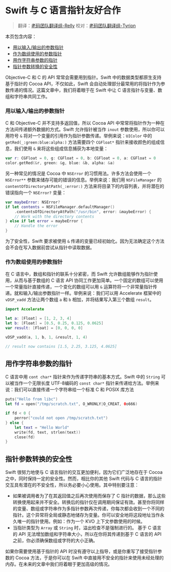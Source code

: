 # Swift 与 C 语言指针友好合作

> 翻译：[老码团队翻译组-Relly](http://weibo.com/penguinliong/) 校对：[老码团队翻译组-Tyrion](http://weibo.com/u/5241713117)

本页包含内容：

* [用以输入/输出的参数指针](04_interacting_with_c_pointers.md#inout-para-pointer)
* [作为数组使用的参数指针](04_interacting_with_c_pointers.md#array-as-para-pointer)
* [用作字符串参数的指针](04_interacting_with_c_pointers.md#string-as-para-pointer)
* [指针参数转换的安全性](04_interacting_with_c_pointers.md#security-of-pointer-cast)

Objective-C 和 C 的 API 常常会需要用到指针。Swift 中的数据类型都原生支持基于指针的 Cocoa API，不仅如此，Swift 会自动处理部分最常用的将指针作为参数传递的情况。这篇文章中，我们将着眼于在 Swift 中让 C 语言指针与变量、数组和字符串共同工作。

### 用以输入/输出的参数指针

C 和 Objective-C 并不支持多返回值，所以 Cocoa API 中常常将指针作为一种在方法间传递额外数据的方式。Swift 允许指针被当作 `inout` 参数使用，所以你可以用符号 `&` 将对一个变量的引用作为指针参数传递。举例来说：`UIColor` 中的 `getRed(_:green:blue:alpha:)` 方法需要四个 `CGFloat*` 指针来接收颜色的组成信息，我们使用 `&` 来将这些组成信息捕获为本地变量：

```swift
var r: CGFloat = 0, g: CGFloat = 0, b: CGFloat = 0, a: CGFloat = 0
color.getRed(&r, green: &g, blue: &b, alpha: &a)
```

另一种常见的情况是 Cocoa 中 `NSError` 的习惯用法。许多方法会使用一个 `NSError**` 参数来储存可能的错误的信息。举例来说：我们用 `NSFileManager` 的 `contentOfDirectoryAtPath(_:error:)` 方法来将目录下的内容列表，并将潜在的错误指向一个 `NSError?` 变量：

```swift
var maybeError: NSError?
if let contents = NSFileManager.defaultManager()
    .contentsOfDirectoryAtPath("/usr/bin", error: &maybeError) {
    // Work with the directory contents
} else if let error = maybeError {
    // Handle the error
}
```

为了安全性，Swift 要求被使用 `&` 传递的变量已经初始化。因为无法确定这个方法会不会在写入数据前尝试从指针中读取数据。

### 作为数组使用的参数指针

在 C 语言中，数组和指针的联系十分紧密，而 Swift 允许数组能够作为指针使用，从而与基于数组的 C 语言 API 协同工作更加简单。一个固定的数组可以使用一个常量指针直接传递，一个变化的数组可以用 `&` 运算符将一个非常量指针传递。就和输入/输出参数指针一样。举例来说：我们可以用 Accelerate 框架中的 `vDSP_vadd` 方法让两个数组 `a` 和 `b` 相加，并将结果写入第三个数组 `result`。

```swift
import Accelerate

let a: [Float] = [1, 2, 3, 4]
let b: [Float] = [0.5, 0.25, 0.125, 0.0625]
var result: [Float] = [0, 0, 0, 0]

vDSP_vadd(a, 1, b, 1, &result, 1, 4)

// result now contains [1.5, 2.25, 3.125, 4.0625]
```

## 用作字符串参数的指针

C 语言中用 `cont char*` 指针来作为传递字符串的基本方式。Swift 中的 `String` 可以被当作一个无限长度 UTF-8编码的 `const char*` 指针来传递给方法。举例来说：我们可以直接传递一个字符串给一个标准 C 和 POSIX 库方法

```swift
puts("Hello from libc")
let fd = open("/tmp/scratch.txt", O_WRONLY|O_CREAT, 0o666)

if fd < 0 {
    perror("could not open /tmp/scratch.txt")
} else {
    let text = "Hello World"
    write(fd, text, strlen(text))
    close(fd)
}
```

## 指针参数转换的安全性

Swift 很努力地使与 C 语言指针的交互更加便利，因为它们广泛地存在于 Cocoa 之中，同时保持一定的安全性。然而，相比你的其他 Swift 代码与 C 语言的指针交互具有潜在的不安全性，所以务必要小心使用。其中特别要注意：

* 如果被调用者为了在其返回值之后再次使用而保存了 C 指针的数据，那么这些转换使用起来并不安全。转换后的指针仅在调用期间保证有效。甚至你将同样的变量、数组或字符串作为多指针参数再次传递，你每次都会收到一个不同的指针。这个异常将全局或静态地储存为变量。你可以安全地将这段地址当作永久唯一的指针使用。例如：作为一个 KVO 上下文参数使用的时候。
* 当指针类型为 `Array` 或 `String` 时，溢出检查不是强制进行的。 基于 C 语言的 API 无法增加数组和字符串大小，所以在你将其传递到基于 C 语言的 API 之前，你必须确保数组或字符的大小正确。

如果你需要使用基于指针的 API 时没有遵守以上指导，或是你重写了接受指针参数的 Cocoa 方法，于是你可以在 Swift 中直接用不安全的指针来使用未经处理的内存。在未来的文章中我们将着眼于更加高级的情况。


